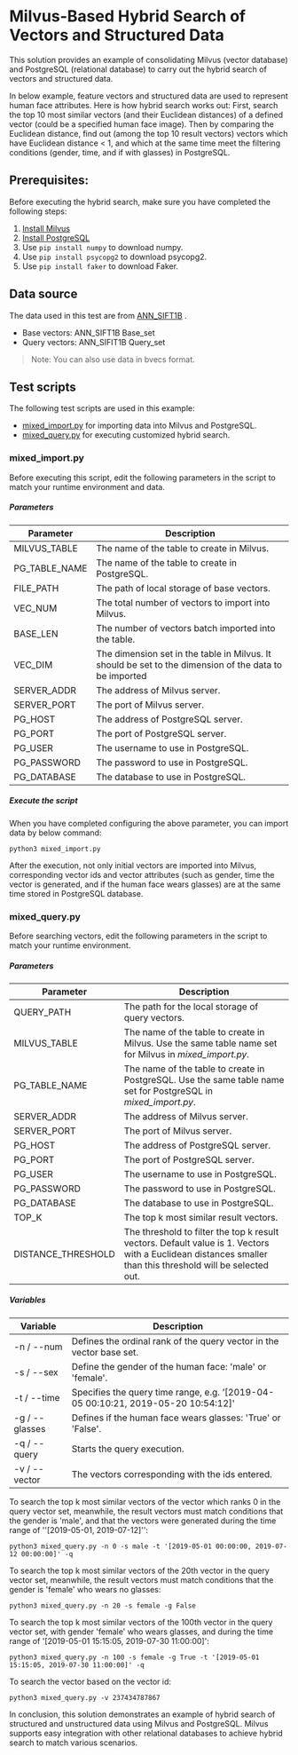 # Milvus-Based Hybrid Search of Vectors and Structured Data

This solution provides an example of consolidating Milvus (vector database) and PostgreSQL (relational database) to carry out the hybrid search of vectors and structured data.

In below example, feature vectors and structured data are used to represent human face attributes. Here is how hybrid search works out: First, search the top 10 most similar vectors (and their Euclidean distances) of a defined vector (could be a specified human face image). Then by comparing the Euclidean distance, find out (among the top 10  result vectors) vectors which have Euclidean distance < 1, and which at the same time meet the filtering conditions (gender, time, and if with glasses) in PostgreSQL. 

## Prerequisites:

Before executing the hybrid search, make sure you have completed the following steps:

1. [Install Milvus](https://github.com/milvus-io/docs/blob/master/QuickStart.md)
2. [Install PostgreSQL](https://www.postgresql.org/download/)
3. Use `pip install numpy` to download numpy.
4. Use `pip install psycopg2` to download psycopg2.
5. Use `pip install faker` to download Faker. 

## Data source

The data used in this test are from [ANN_SIFT1B](http://corpus-texmex.irisa.fr/) .

- Base vectors: ANN_SIFT1B Base_set
- Query vectors: ANN_SIFIT1B Query_set

> Note: You can also use data in bvecs format. 

## Test scripts

The following test scripts are used in this example:

- [mixed_import.py](https://github.com/milvus-io/bootcamp/blob/master/EN_solutions/hybrid_search/mixed_import.py) for importing data into Milvus and PostgreSQL.
- [mixed_query.py](https://github.com/milvus-io/bootcamp/blob/master/EN_solutions/hybrid_search/mixed_query.py) for executing customized hybrid search.

### mixed_import.py

Before executing this script, edit the following parameters in the script to match your runtime environment and data. 

##### Parameters

| Parameter | Description |
| --- | --- |
| MILVUS_TABLE |The name of the table to create in Milvus.|
| PG_TABLE_NAME |The name of the table to create in PostgreSQL.|
| FILE_PATH |The path of local storage of base vectors.|
| VEC_NUM |The total number of vectors to import into Milvus.|
| BASE_LEN |The number of vectors batch imported into the table.|
| VEC_DIM |The dimension set in the table in Milvus. It should be set to the dimension of the data to be imported|
| SERVER_ADDR |The address of Milvus server.|
| SERVER_PORT |The port of Milvus server.|
| PG_HOST |The address of PostgreSQL server.|
| PG_PORT |The port of PostgreSQL server.|
| PG_USER |The username to use in PostgreSQL.|
| PG_PASSWORD |The password to use in PostgreSQL.|
| PG_DATABASE |The database to use in PostgreSQL. |

##### Execute the script

When you have completed configuring the above parameter, you can import data by below command:

```shell
python3 mixed_import.py
```

After the execution, not only initial vectors are imported into Milvus, corresponding vector ids and vector attributes (such as gender, time the vector is generated, and if the human face wears glasses) are at the same time stored in PostgreSQL database. 

### mixed_query.py

Before searching vectors, edit the following parameters in the script to match your runtime environment. 

##### Parameters

| Parameter | Description |
| --- | --- |
|QUERY_PATH |The path for the local storage of query vectors.|
|MILVUS_TABLE |The name of the table to create in Milvus. Use the same table name set for Milvus in *mixed_import.py*.|
|PG_TABLE_NAME |The name of the table to create in PostgreSQL. Use the same table name set for PostgreSQL in *mixed_import.py*.|
|SERVER_ADDR |The address of Milvus server.|
|SERVER_PORT |The port of Milvus server.|
|PG_HOST |The address of PostgreSQL server.|
|PG_PORT |The port of PostgreSQL server.|
|PG_USER |The username to use in PostgreSQL.|
|PG_PASSWORD |The password to use in PostgreSQL.|
|PG_DATABASE |The database to use in PostgreSQL.|
|TOP_K |The top k most similar result vectors.|
|DISTANCE_THRESHOLD |The threshold to filter the top k result vectors. Default value is 1. Vectors with a Euclidean distances smaller than this threshold will be selected out.|


##### Variables

| Variable       | Description                                                  |
| -------------- | ------------------------------------------------------------ |
| -n / --num     | Defines the ordinal rank of the query vector in the vector base set. |
| -s / --sex     | Define the gender of the human face: 'male' or 'female'.     |
| -t / --time    | Specifies the query time range, e.g. ’[2019-04-05 00:10:21, 2019-05-20 10:54:12]' |
| -g / --glasses | Defines if the human face wears glasses: 'True' or 'False'.  |
| -q / --query   | Starts the query execution.                                  |
| -v / --vector  | The vectors corresponding with the ids entered.              |

To search the top k most similar vectors of the vector which ranks 0 in the query vector set, meanwhile, the result vectors must match conditions that the gender is 'male', and that the vectors were generated during the time range of ''[2019-05-01,  2019-07-12]'':

```shell
python3 mixed_query.py -n 0 -s male -t '[2019-05-01 00:00:00, 2019-07-12 00:00:00]' -q
```

To search the top k most similar vectors of the 20th vector in the query vector set, meanwhile, the result vectors must match conditions that the gender is 'female' who wears no glasses:

```shell
python3 mixed_query.py -n 20 -s female -g False
```

To search the top k most similar vectors of the 100th vector in the query vector set, with gender 'female' who wears glasses, and during the time range of '[2019-05-01 15:15:05, 2019-07-30 11:00:00]':

```shell
python3 mixed_query.py -n 100 -s female -g True -t '[2019-05-01 15:15:05, 2019-07-30 11:00:00]' -q
```

To search the vector based on the vector id:

```shell
python3 mixed_query.py -v 237434787867
```

In conclusion, this solution demonstrates an example of hybrid search of structured and unstructured data using Milvus and PostgreSQL. Milvus supports easy integration with other relational databases to achieve hybrid search to match various scenarios.

